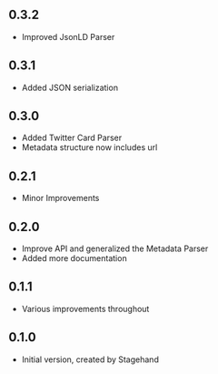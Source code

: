 ## 0.3.2

- Improved JsonLD Parser

## 0.3.1

- Added JSON serialization

## 0.3.0

- Added Twitter Card Parser
- Metadata structure now includes url

## 0.2.1

- Minor Improvements

## 0.2.0

- Improve API and generalized the Metadata Parser
- Added more documentation

## 0.1.1

- Various improvements throughout

## 0.1.0

- Initial version, created by Stagehand
